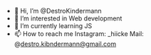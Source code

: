 - 👋 Hi, I’m @DestroKindermann
- 👀 I’m interested in Web development
- 🌱 I’m currently learning JS
- 📫 How to reach me Instagram: _hiicke Mail: @destro.kibndermann@gmail.com

<!---
DestroKindermann/DestroKindermann is a ✨ special ✨ repository because its `README.md` (this file) appears on your GitHub profile.
You can click the Preview link to take a look at your changes.
--->

